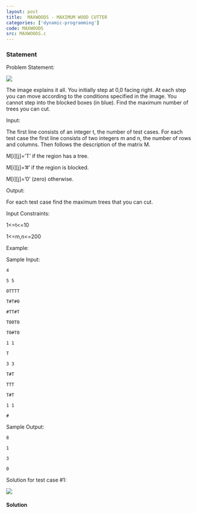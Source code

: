 ```yaml
---
layout: post
title:  MAXWOODS - MAXIMUM WOOD CUTTER
categories: ['dynamic-programming']
code: MAXWOODS
src: MAXWOODS.c
---
```


### **Statement**

Problem Statement:

![](../../../content/cegprakash:maxwoods.png)

  


The image explains it all. You initially step at 0,0 facing right. At each
step you can move according to the conditions specified in the image. You
cannot step into the blocked boxes (in blue). Find the maximum number of trees
you can cut.

Input:

The first line consists of an integer t, the number of test cases. For each
test case the first line consists of two integers m and n, the number of rows
and columns. Then follows the description of the matrix M.

M[i][j]=’T’ if the region has a tree.

M[i][j]=’#’ if the region is blocked.

M[i][j]=’0’ (zero) otherwise.

Output:

For each test case find the maximum trees that you can cut.

Input Constraints:

1<=t<=10

1<=m,n<=200

Example:

Sample Input:

    
    
    4
    5 5
    0TTTT
    T#T#0
    #TT#T
    T00T0
    T0#T0
    1 1
    T
    3 3
    T#T
    TTT
    T#T
    1 1
    #

Sample Output:

    
    
    8
    1
    3
    0

Solution for test case #1:

![](http://www.spoj.com/content/cegprakash:maxwoodstestcase.png)



#### **Solution**



